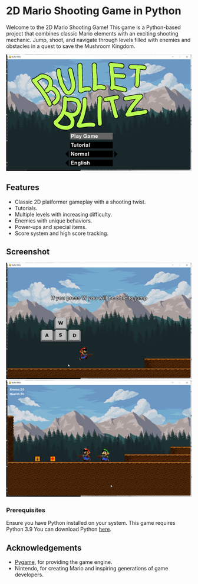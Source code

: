 # 2D Mario Shooting Game in Python

Welcome to the 2D Mario Shooting Game! This game is a Python-based project that combines classic Mario elements with an exciting shooting mechanic. Jump, shoot, and navigate through levels filled with enemies and obstacles in a quest to save the Mushroom Kingdom.

![Homepage Screenshot](img/Homepage.png "Homepage of the Game")


## Features

- Classic 2D platformer gameplay with a shooting twist.
- Tutorials.
- Multiple levels with increasing difficulty.
- Enemies with unique behaviors.
- Power-ups and special items.
- Score system and high score tracking.

## Screenshot

![Homepage Screenshot](img/Tutorialpage.png "Tutorial of the Game")
![Homepage Screenshot](img/game.png "Game")


### Prerequisites

Ensure you have Python installed on your system. This game requires Python 3.9 You can download Python [here](https://www.python.org/downloads/).

## Acknowledgements

- [Pygame](https://www.pygame.org/news), for providing the game engine.
- Nintendo, for creating Mario and inspiring generations of game developers.
